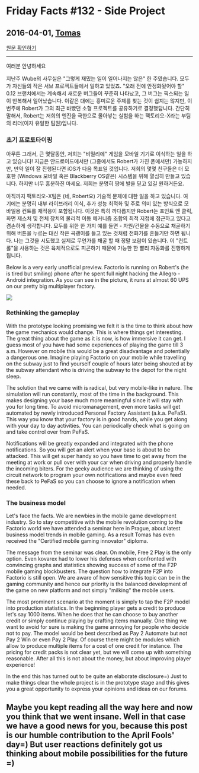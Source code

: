 # Friday Facts #132 - Side Project

## 2016-04-01, [Tomas](https://factorio.com/blog/author/Tomas)

[원문 확인하기](https://factorio.com/blog/post/fff-132)

---

여러분 안녕하세요

지난주 Wube의 사무실은 "그렇게 재밌는 일이 일어나지는 않은" 한 주였습니다. 모두가 자신들의 작은 서브 프로젝트들에서 일하고 있었죠. "오래 전에 안정화됬어야 할" 0.12 브랜치에서는 계속해서 새로운 버그들이 꾸준히 나타났고, 그 버그는 픽스되는 일이 반복해서 일어났습니다. 이같은 대에는 흥미로운 주제를 찾는 것이 쉽지는 않지만, 이번주에 Robert가 그의 최근 바빴던 소형 프로젝트를 공유하기로 결정했답니다. 간단히 말해서, Robert는 저희의 엔진을 극한으로 몰아넣는 실험을 하는 팩토리오-X라는 부팀의 리더(이자 유일한 팀원)입니다. 

### 초기 프로토타이핑

아무튼 그래서, 근 몇달동안, 저희는 "비밀리에" 게임을 모바일 기기로 이식하는 일을 하고 있습니다! 지금은 안드로이드에서만 (그중에서도 Robert가 가진 폰에서만) 가능하지만, 만약 일이 잘 진행된다면 iOS가 다음 목표일 것입니다. 저희의 몇몇 친구들은 더 모호한 (Windows 모바일 혹은 Blackberry OS같은) 시스템을 위해 열심히 만들고 있습니다. 하지만 너무 흥분하진 마세요. 저희는 분명히 땅에 발을 딛고 있길 원하거든요.

아직까지 팩토리오-X팀은 (네, Robert요) 기술적 문제에 대한 일을 하고 있습니다. 여기에는 분명히 내부 라이브러리 이식, 추가 성능 최적화 및 주로 의미 있는 방식으로 모바일용 컨트롤 재적응이 포함됩니다. 이것은 특히 까다롭지만 Robert는 포인트 앤 클릭, 화면 제스처 및 전체 장치의 물리적 이동 메커니즘 조합의 최적 지점에 접근하고 있다고 겸손하게 생각합니다. 모두를 위한 한 가지 예를 들면 - 자원/건물을 수동으로 채굴하기 위해 버튼을 누르는 대신 작은 곡괭이를 들고 있는 것처럼 전화기를 흔들기만 하면 됩니다. 나는 그것을 시도했고 실제로 무언가를 채굴 할 때 정말 보람이 있습니다. 이 "컨트롤"을 사용하는 것은 육체적으로도 피곤하기 때문에 가능한 한 빨리 자동화를 진행하게 됩니다.

Below is a very early unofficial preview. Factorio is running on Robert's (he is tired but smiling) phone after he spent full night hacking the Allegro - Android integration. As you can see in the picture, it runs at almost 60 UPS on our pretty big multiplayer factory.

![](https://cdn.factorio.com/assets/img/blog/fff-132-mobile.jpg)

### Rethinking the gameplay

With the prototype looking promising we felt it is the time to think about how the game mechanics would change. This is where things get interesting. The great thing about the game as it is now, is how immersive it can get. I guess most of you have had some experiences of playing the game till 3 a.m. However on mobile this would be a great disadvantage and potentially a dangerous one. Imagine playing Factorio on your mobile while travelling on the subway just to find yourself couple of hours later being shouted at by the subway attendant who is driving the subway to the depot for the night sleep.

The solution that we came with is radical, but very mobile-like in nature. The simulation will run constantly, most of the time in the background. This makes designing your base much more meaningful since it will stay with you for long time. To avoid micromanagement, even more tasks will get automated by newly introduced Personal Factory Assistant (a.k.a. PeFaS). This way you know that your factory is in good hands, while you get along with your day to day activities. You can periodically check what is going on and take control over from PeFaS.

Notifications will be greatly expanded and integrated with the phone notifications. So you will get an alert when your base is about to be attacked. This will get super handy so you have time to get away from the meeting at work or pull over with your car when driving and properly handle the incoming biters. For the geeky audience we are thinking of using the circuit network to program your own notifications and maybe even feed these back to PeFaS so you can choose to ignore a notification when needed.

### The business model

Let's face the facts. We are newbies in the mobile game development industry. So to stay competitive with the mobile revolution coming to the Factorio world we have attended a seminar here in Prague, about latest business model trends in mobile gaming. As a result Tomas has even received the "Certified mobile gaming innovator" diploma.

The message from the seminar was clear. On mobile, Free 2 Play is the only option. Even kovarex had to lower his defenses when confronted with convincing graphs and statistics showing success of some of the F2P mobile gaming blockbusters. The question how to integrate F2P into Factorio is still open. We are aware of how sensitive this topic can be in the gaming community and hence our priority is the balanced development of the game on new platform and not simply "milking" the mobile users.

The most prominent scenario at the moment is simply to tap the F2P model into production statistics. In the beginning player gets a credit to produce let's say 1000 items. When he does that he can choose to buy another credit or simply continue playing by crafting items manually. One thing we want to avoid for sure is making the game annoying for people who decide not to pay. The model would be best described as Pay 2 Automate but not Pay 2 Win or even Pay 2 Play. Of course there might be modules which allow to produce multiple items for a cost of one credit for instance. The pricing for credit packs is not clear yet, but we will come up with something reasonable. After all this is not about the money, but about improving player experience!

In the end this has turned out to be quite an elaborate disclosure=) Just to make things clear the whole project is in the prototype stage and this gives you a great opportunity to express your opinions and ideas on our forums.

## Maybe you kept reading all the way here and now you think that we went insane. Well in that case we have a good news for you, because this post is our humble contribution to the April Fools' day=) But user reactions definitely got us thinking about mobile possibilities for the future =)